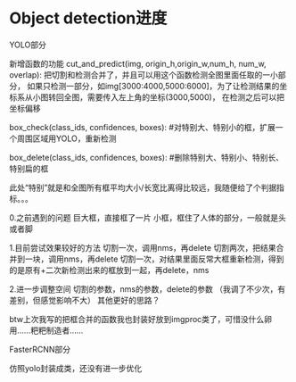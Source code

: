 # Object detection进度
YOLO部分

新增函数的功能
  cut_and_predict(img, origin_h,origin_w,num_h, num_w, overlap):
  把切割和检测合并了，并且可以用这个函数检测全图里面任取的一小部分，
  如果只检测一部分，如img[3000:4000,5000:6000]，为了让检测结果的坐标系从小图转回全图，需要传入左上角的坐标(3000,5000)，
  在检测之后可以把坐标偏移

  box_check(class_ids, confidences, boxes):
  #对特别大、特别小的框，扩展一个周围区域用YOLO，重新检测

  box_delete(class_ids, confidences, boxes):
  #删除特别大、特别小、特别长、特别扁的框

  此处“特别”就是和全图所有框平均大小/长宽比离得比较远，我随便给了个判据指标。。。
 
0.之前遇到的问题
  巨大框，直接框了一片
  小框，框住了人体的部分，一般就是头或者脚
  

1.目前尝试效果较好的方法
  切割一次，调用nms，再delete
  切割两次，把结果合并到一块，调用nms，再delete
  切割一次，对结果里面反常大框重新检测，得到的是原有+二次新检测出来的框放到一起，再delete，nms

2.进一步调整空间
  切割的参数，nms的参数，delete的参数
  （我调了不少次，有差别，但感觉影响不大）
  其他更好的思路？

btw上次我写的把框合并的函数我也封装好放到imgproc类了，可惜没什么卵用……粑粑制造者……


FasterRCNN部分

仿照yolo封装成类，还没有进一步优化
